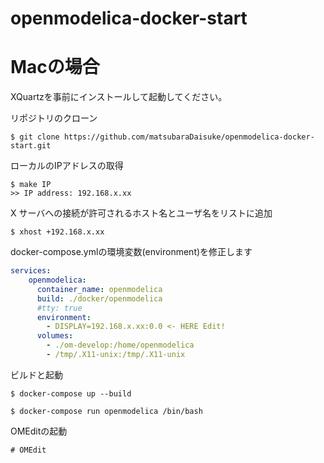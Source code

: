 # openmodelica-docker-start

# Macの場合

XQuartzを事前にインストールして起動してください。

リポジトリのクローン

``` terminal
$ git clone https://github.com/matsubaraDaisuke/openmodelica-docker-start.git
```

ローカルのIPアドレスの取得

``` terminal
$ make IP
>> IP address: 192.168.x.xx
```

X サーバへの接続が許可されるホスト名とユーザ名をリストに追加

``` terminal
$ xhost +192.168.x.xx
```

docker-compose.ymlの環境変数(environment)を修正します

``` docker-compose.yml
services:
    openmodelica:
      container_name: openmodelica
      build: ./docker/openmodelica
      #tty: true
      environment:
        - DISPLAY=192.168.x.xx:0.0 <- HERE Edit! 
      volumes:
        - ./om-develop:/home/openmodelica
        - /tmp/.X11-unix:/tmp/.X11-unix 
```

ビルドと起動

``` terminal
$ docker-compose up --build
```

``` terminal
$ docker-compose run openmodelica /bin/bash
```

OMEditの起動

``` terminal
# OMEdit 
```
